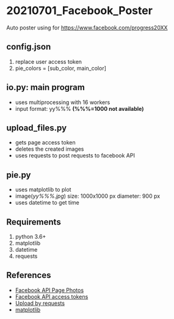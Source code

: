 # 20210701_Facebook_Poster
Auto poster using for https://www.facebook.com/progress20XX


## config.json
1. replace user access token
2. pie_colors = [sub_color, main_color]


## io.py: main program
- uses multiprocessing with 16 workers
- input format: yy%%% **(%%%=1000 not available)**


## upload_files.py
- gets page access token
- deletes the created images
- uses requests to post requests to facebook API


## pie.py
- uses matplotlib to plot
- image(*yy%%%.jpg*) size: 1000x1000 px diameter: 900 px
- uses datetime to get time

## Requirements
1. python 3.6+
2. matplotlib
3. datetime
4. requests

## References 
- [Facebook API Page Photos](https://developers.facebook.com/docs/graph-api/reference/page/photos/)
- [Facebook API access tokens](https://developers.facebook.com/docs/pages/access-tokens)
- [Upload by requests](https://www.reddit.com/r/learnpython/comments/5677wn/uploading_jpg_to_facebook_through_graph_api/)
- [matplotlib](https://matplotlib.org/)
